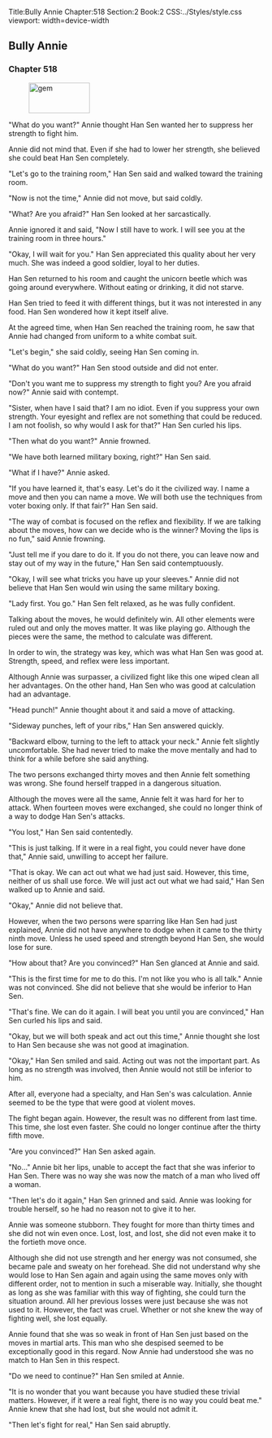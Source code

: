 Title:Bully Annie 
Chapter:518 
Section:2 
Book:2 
CSS:../Styles/style.css 
viewport: width=device-width
  
## Bully Annie
### Chapter 518 
<figure>
	<img src="../Images/gem.gif" alt="gem" id="gem" width="120" height="60" />
</figure>
  

  
  "What do you want?" Annie thought Han Sen wanted her to suppress her strength to fight him.

Annie did not mind that. Even if she had to lower her strength, she believed she could beat Han Sen completely.

"Let's go to the training room," Han Sen said and walked toward the training room.

"Now is not the time," Annie did not move, but said coldly.

"What? Are you afraid?" Han Sen looked at her sarcastically.

Annie ignored it and said, "Now I still have to work. I will see you at the training room in three hours."

"Okay, I will wait for you." Han Sen appreciated this quality about her very much. She was indeed a good soldier, loyal to her duties.

Han Sen returned to his room and caught the unicorn beetle which was going around everywhere. Without eating or drinking, it did not starve.

Han Sen tried to feed it with different things, but it was not interested in any food. Han Sen wondered how it kept itself alive.

At the agreed time, when Han Sen reached the training room, he saw that Annie had changed from uniform to a white combat suit.

"Let's begin," she said coldly, seeing Han Sen coming in.

"What do you want?" Han Sen stood outside and did not enter.

"Don't you want me to suppress my strength to fight you? Are you afraid now?" Annie said with contempt.

"Sister, when have I said that? I am no idiot. Even if you suppress your own strength. Your eyesight and reflex are not something that could be reduced. I am not foolish, so why would I ask for that?" Han Sen curled his lips.

"Then what do you want?" Annie frowned.

"We have both learned military boxing, right?" Han Sen said.

"What if I have?" Annie asked.

"If you have learned it, that's easy. Let's do it the civilized way. I name a move and then you can name a move. We will both use the techniques from voter boxing only. If that fair?" Han Sen said.

"The way of combat is focused on the reflex and flexibility. If we are talking about the moves, how can we decide who is the winner? Moving the lips is no fun," said Annie frowning.

"Just tell me if you dare to do it. If you do not there, you can leave now and stay out of my way in the future," Han Sen said contemptuously.

"Okay, I will see what tricks you have up your sleeves." Annie did not believe that Han Sen would win using the same military boxing.

"Lady first. You go." Han Sen felt relaxed, as he was fully confident.

Talking about the moves, he would definitely win. All other elements were ruled out and only the moves matter. It was like playing go. Although the pieces were the same, the method to calculate was different.

In order to win, the strategy was key, which was what Han Sen was good at. Strength, speed, and reflex were less important.

Although Annie was surpasser, a civilized fight like this one wiped clean all her advantages. On the other hand, Han Sen who was good at calculation had an advantage.

"Head punch!" Annie thought about it and said a move of attacking.

"Sideway punches, left of your ribs," Han Sen answered quickly.

"Backward elbow, turning to the left to attack your neck." Annie felt slightly uncomfortable. She had never tried to make the move mentally and had to think for a while before she said anything.

The two persons exchanged thirty moves and then Annie felt something was wrong. She found herself trapped in a dangerous situation.

Although the moves were all the same, Annie felt it was hard for her to attack. When fourteen moves were exchanged, she could no longer think of a way to dodge Han Sen's attacks.

"You lost," Han Sen said contentedly.

"This is just talking. If it were in a real fight, you could never have done that," Annie said, unwilling to accept her failure.

"That is okay. We can act out what we had just said. However, this time, neither of us shall use force. We will just act out what we had said," Han Sen walked up to Annie and said.

"Okay," Annie did not believe that.

However, when the two persons were sparring like Han Sen had just explained, Annie did not have anywhere to dodge when it came to the thirty ninth move. Unless he used speed and strength beyond Han Sen, she would lose for sure.

"How about that? Are you convinced?" Han Sen glanced at Annie and said.

"This is the first time for me to do this. I'm not like you who is all talk." Annie was not convinced. She did not believe that she would be inferior to Han Sen.

"That's fine. We can do it again. I will beat you until you are convinced," Han Sen curled his lips and said.

"Okay, but we will both speak and act out this time," Annie thought she lost to Han Sen because she was not good at imagination.

"Okay," Han Sen smiled and said. Acting out was not the important part. As long as no strength was involved, then Annie would not still be inferior to him.

After all, everyone had a specialty, and Han Sen's was calculation. Annie seemed to be the type that were good at violent moves.

The fight began again. However, the result was no different from last time. This time, she lost even faster. She could no longer continue after the thirty fifth move.

"Are you convinced?" Han Sen asked again.

"No…" Annie bit her lips, unable to accept the fact that she was inferior to Han Sen. There was no way she was now the match of a man who lived off a woman.

"Then let's do it again," Han Sen grinned and said. Annie was looking for trouble herself, so he had no reason not to give it to her.

Annie was someone stubborn. They fought for more than thirty times and she did not win even once. Lost, lost, and lost, she did not even make it to the fortieth move once.

Although she did not use strength and her energy was not consumed, she became pale and sweaty on her forehead. She did not understand why she would lose to Han Sen again and again using the same moves only with different order, not to mention in such a miserable way. Initially, she thought as long as she was familiar with this way of fighting, she could turn the situation around. All her previous losses were just because she was not used to it. However, the fact was cruel. Whether or not she knew the way of fighting well, she lost equally.

Annie found that she was so weak in front of Han Sen just based on the moves in martial arts. This man who she despised seemed to be exceptionally good in this regard. Now Annie had understood she was no match to Han Sen in this respect.

"Do we need to continue?" Han Sen smiled at Annie.

"It is no wonder that you want because you have studied these trivial matters. However, if it were a real fight, there is no way you could beat me." Annie knew that she had lost, but she would not admit it.

"Then let's fight for real," Han Sen said abruptly.
